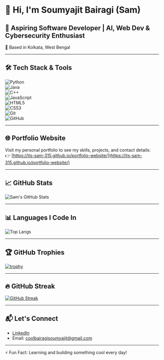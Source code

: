 # 👋 Hi, I'm Soumyajit Bairagi (Sam)

## 🚀 Aspiring Software Developer | AI, Web Dev & Cybersecurity Enthusiast

📍 Based in Kolkata, West Bengal  

---

## 🛠️ Tech Stack & Tools

![Python](https://img.shields.io/badge/-Python-3776AB?style=flat&logo=python&logoColor=white)  
![Java](https://img.shields.io/badge/-Java-007396?style=flat&logo=java&logoColor=white)  
![C++](https://img.shields.io/badge/-C++-00599C?style=flat&logo=cplusplus&logoColor=white)  
![JavaScript](https://img.shields.io/badge/-JavaScript-F7DF1E?style=flat&logo=javascript&logoColor=black)  
![HTML5](https://img.shields.io/badge/-HTML5-E34F26?style=flat&logo=html5&logoColor=white)  
![CSS3](https://img.shields.io/badge/-CSS3-1572B6?style=flat&logo=css3&logoColor=white)  
![Git](https://img.shields.io/badge/-Git-F05032?style=flat&logo=git&logoColor=white)  
![GitHub](https://img.shields.io/badge/-GitHub-181717?style=flat&logo=github&logoColor=white)

---

## 🌐 Portfolio Website

Visit my personal portfolio to see my skills, projects, and contact details:  
👉 [https://its-sam-315.github.io/portfolio-website/](https://its-sam-315.github.io/portfolio-website/)

---

## 📈 GitHub Stats

![Sam's GitHub Stats](https://github-readme-stats.vercel.app/api?username=its-sam-315&show_icons=true&hide_title=true&hide=prs&count_private=true&theme=radical)

---

## 📊 Languages I Code In

![Top Langs](https://github-readme-stats.vercel.app/api/top-langs/?username=its-sam-315&layout=compact&theme=tokyonight)

---

## 🏆 GitHub Trophies

[![trophy](https://github-profile-trophy.vercel.app/?username=its-sam-315&theme=radical&margin-w=10&row=1)](https://github.com/ryo-ma/github-profile-trophy)

---

## 🔥 GitHub Streak

[![GitHub Streak](https://streak-stats.demolab.com/?user=its-sam-315&theme=highcontrast)](https://git.io/streak-stats)

---

## 📬 Let's Connect

- [LinkedIn](https://www.linkedin.com/in/soumyajit-bairagi-67181329a/)  
- Email: [coolbairagisoumyajit@gmail.com](mailto:coolbairagisoumyajit@gmail.com)  

---

⚡ Fun Fact: Learning and building something cool every day!
